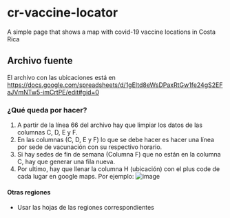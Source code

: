 # cr-vaccine-locator
A simple page that shows a map with covid-19 vaccine locations in Costa Rica

## Archivo fuente
El archivo con las ubicaciones está en https://docs.google.com/spreadsheets/d/1gEItd8eWsDPaxRtGw1fe24gS2EFaJVmNTw5-imCrtPE/edit#gid=0

### ¿Qué queda por hacer?
1. A partir de la línea 66 del archivo hay que limpiar los datos de las columnas C, D, E y F.
2. En las columnas (C, D, E y F) lo que se debe hacer es hacer una línea por sede de vacunación con su respectivo horario.
3. Si hay sedes de fin de semana (Columna F) que no están en la columna C, hay que generar una fila nueva.
4. Por ultimo, hay que llenar la columna H (ubicación) con el plus code de cada lugar en google maps. Por ejemplo:
![image](https://user-images.githubusercontent.com/23301538/126219758-ceaac7d0-9a28-4a81-9f29-9652d0219ea6.png)
 
#### Otras regiones
- Usar las hojas de las regiones correspondientes
